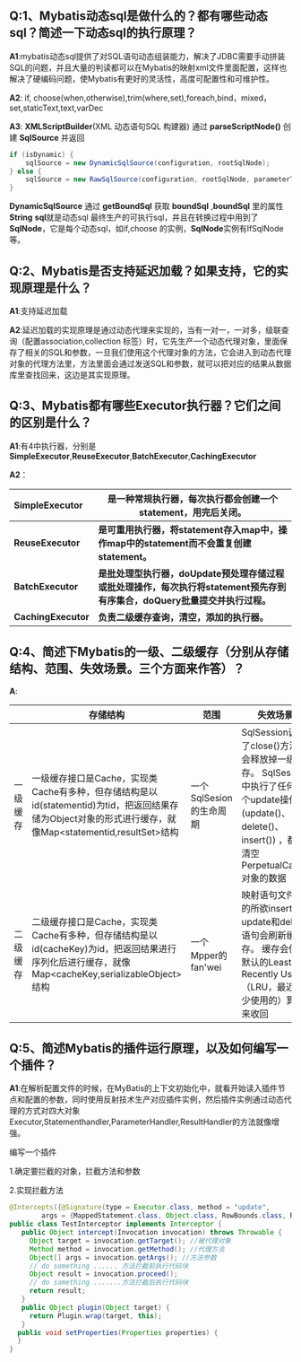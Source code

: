 ## **Q**:1、Mybatis动态sql是做什么的？都有哪些动态sql？简述一下动态sql的执行原理？

**A1**:mybatis动态sql提供了对SQL语句动态组装能力，解决了JDBC需要手动拼装SQL的问题，并且大量的判读都可以在Mybatis的映射xml文件里面配置，这样也解决了硬编码问题，使Mybatis有更好的灵活性，高度可配置性和可维护性。

**A2**: if, choose(when,otherwise),trim(where,set),foreach,bind，mixed，set,staticText,text,varDec

**A3**:  **XMLScriptBuilder**(XML 动态语句SQL 构建器)  通过 **parseScriptNode()** 创建 **SqlSource**   并返回

```java
if (isDynamic) {
    sqlSource = new DynamicSqlSource(configuration, rootSqlNode);
} else {
    sqlSource = new RawSqlSource(configuration, rootSqlNode, parameterType);
}
```

**DynamicSqlSource**  通过 **getBoundSql** 获取 **boundSql** ,**boundSql** 里的属性**String**  **sql**就是动态sql 最终生产的可执行sql，并且在转换过程中用到了**SqlNode**，它是每个动态sql，如if,choose 的实例，**SqlNode**实例有IfSqlNode 等。

## **Q**:2、Mybatis是否支持延迟加载？如果支持，它的实现原理是什么？

**A1**:支持延迟加载

**A2**:延迟加载的实现原理是通过动态代理来实现的，当有一对一，一对多，级联查询（配置association,collection 标签）时，它先生产一个动态代理对象，里面保存了相关的SQL和参数，一旦我们使用这个代理对象的方法，它会进入到动态代理对象的代理方法里，方法里面会通过发送SQL和参数，就可以把对应的结果从数据库里查找回来，这边是其实现原理。

## **Q**:3、Mybatis都有哪些Executor执行器？它们之间的区别是什么？

**A1**:有4中执行器，分别是**SimpleExecutor**,**ReuseExecutor**,**BatchExecutor**,**CachingExecutor**

**A2**：

| **SimpleExecutor**  | 是一种常规执行器，每次执行都会创建一个statement，用完后关闭。 |
| :------------------ | ------------------------------------------------------------ |
| **ReuseExecutor**   | **是可重用执行器，将statement存入map中，操作map中的statement而不会重复创建statement。** |
| **BatchExecutor**   | **是批处理型执行器，doUpdate预处理存储过程或批处理操作，每次执行将statement预先存到有序集合，doQuery批量提交并执行过程。** |
| **CachingExecutor** | **负责二级缓存查询，清空，添加的执行器。**                   |



## **Q**:4、简述下Mybatis的一级、二级缓存（分别从存储结构、范围、失效场景。三个方面来作答）？

**A**:

|          | 存储结构                                                     | 范围                    | 失效场景                                                     |
| -------- | ------------------------------------------------------------ | ----------------------- | ------------------------------------------------------------ |
| 一级缓存 | 一级缓存接口是Cache，实现类Cache有多种，但存储结构是以id(statementid)为tid，把返回结果存储为Object对象的形式进行缓存，就像Map<statementid,resultSet>结构 | 一个SqlSesion的生命周期 | SqlSession调用了close()方法，会释放掉一级缓存。                   SqlSession中执行了任何一个update操作(update()、delete()、insert()) ，都会清空PerpetualCache对象的数据 |
| 二级缓存 | 二级缓存接口是Cache，实现类Cache有多种，但存储结构是以id(cacheKey)为id，把返回结果进行序列化后进行缓存，就像Map<cacheKey,serializableObject>结构 | 一个Mpper的fan'wei      | 映射语句文件中的所欲insert、update和delete语句会刷新缓存。         缓存会使用默认的Least Recently Used（LRU，最近最少使用的）算法来收回 |



 ## **Q**:5、简述Mybatis的插件运行原理，以及如何编写一个插件？

**A1**:在解析配置文件的时候，在MyBatis的上下文初始化中，就看开始读入插件节点和配置的参数，同时使用反射技术生产对应插件实例，然后插件实例通过动态代理的方式对四大对象Executor,Statementhandler,ParameterHandler,ResultHandler的方法就像增强。

编写一个插件

1.确定要拦截的对象，拦截方法和参数

2.实现拦截方法

```java
@Intercepts({@Signature(type = Executor.class, method = "update",
        args = {MappedStatement.class, Object.class, RowBounds.class, ResultHandler.class})})
public class TestInterceptor implements Interceptor {
   public Object intercept(Invocation invocation) throws Throwable {
     Object target = invocation.getTarget(); //被代理对象
     Method method = invocation.getMethod(); //代理方法
     Object[] args = invocation.getArgs(); //方法参数
     // do something ...... 方法拦截前执行代码块
     Object result = invocation.proceed();
     // do something .......方法拦截后执行代码块
     return result;
   }
   public Object plugin(Object target) {
     return Plugin.wrap(target, this);
   }
  public void setProperties(Properties properties) {
  }
}
```

